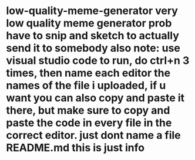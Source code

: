 # low-quality-meme-generator very low quality meme generator prob have to snip and sketch to actually send it to somebody also note: use visual studio code to run, do ctrl+n 3 times, then name each editor the names of the file i uploaded, if u want you can also copy and paste it there, but make sure to copy and paste the code in every file in the correct editor. just dont name a file README.md this is just info

